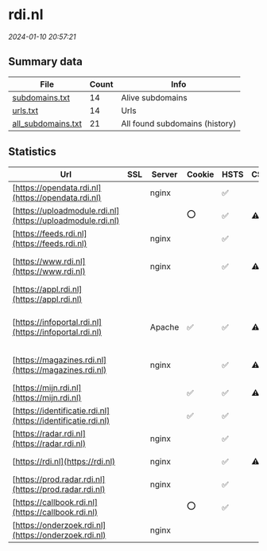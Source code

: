 # rdi.nl
*2024-01-10 20:57:21*
## Summary data
| File       | Count | Info |
|------------|-------|------|
|[subdomains.txt](/data/rdi.nl/subdomains.txt)|14|Alive subdomains|
|[urls.txt](/data/rdi.nl/urls.txt)|14|Urls|
|[all_subdomains.txt](/data/rdi.nl/all_subdomains.txt)|21|All found subdomains (history)|
## Statistics
| Url | SSL | Server | Cookie | HSTS | CSP | XFO | XXP | RP | Tech |Title |
|------------|-------|------|------|------|------|------|------|------|------|------|
|[https://opendata.rdi.nl](https://opendata.rdi.nl)| |nginx| |:white_check_mark: | | 1:white_check_mark: | 2:white_check_mark: | 3:white_check_mark: |HSTS Nginx||
|[https://uploadmodule.rdi.nl](https://uploadmodule.rdi.nl)| ||:o: |:white_check_mark: |:warning: | 1:white_check_mark: | 2:white_check_mark: | 3:white_check_mark: |HSTS|wvaupload|
|[https://feeds.rdi.nl](https://feeds.rdi.nl)| |nginx| |:white_check_mark: | | 1:white_check_mark: | 2:white_check_mark: | 3:white_check_mark: |HSTS Nginx||
|[https://www.rdi.nl](https://www.rdi.nl)| |nginx| |:white_check_mark: |:warning: | 1:white_check_mark: | 2:white_check_mark: | 3:white_check_mark: |Bloomreach HSTS Nginx|Home | Rijksinsp...|
|[https://appl.rdi.nl](https://appl.rdi.nl)| || | | | | | 3:white_check_mark: |||
|[https://infoportal.rdi.nl](https://infoportal.rdi.nl)| |Apache|:white_check_mark: |:white_check_mark: |:warning: | 1:white_check_mark: | 2:white_check_mark: | 3:white_check_mark: |Apache HTTP Server HSTS||
|[https://magazines.rdi.nl](https://magazines.rdi.nl)| |nginx| |:white_check_mark: |:warning: | 1:white_check_mark: | 2:white_check_mark: | 3:white_check_mark: |Bloomreach HSTS Nginx|Magazines | Rijk...|
|[https://mijn.rdi.nl](https://mijn.rdi.nl)| ||:white_check_mark: |:white_check_mark: |:warning: | 1:white_check_mark: | | 3:white_check_mark: |HSTS Java||
|[https://identificatie.rdi.nl](https://identificatie.rdi.nl)| ||:white_check_mark: |:white_check_mark: | | | | 3:white_check_mark: |HSTS||
|[https://radar.rdi.nl](https://radar.rdi.nl)| |nginx| |:white_check_mark: | | | | 3:white_check_mark: |HSTS Nginx|403 Forbidden|
|[https://rdi.nl](https://rdi.nl)| |nginx| |:white_check_mark: |:warning: | 1:white_check_mark: | 2:white_check_mark: | 3:white_check_mark: |HSTS Nginx|301 Moved Perman...|
|[https://prod.radar.rdi.nl](https://prod.radar.rdi.nl)| |nginx| |:white_check_mark: | | | | 3:white_check_mark: |HSTS Nginx|403 Forbidden|
|[https://callbook.rdi.nl](https://callbook.rdi.nl)| ||:o: |:white_check_mark: | | | | 3:white_check_mark: |HSTS|Callbook|
|[https://onderzoek.rdi.nl](https://onderzoek.rdi.nl)| |nginx| | | | | | 3:white_check_mark: |Nginx Plesk|Onderzoekdoen.nl...|